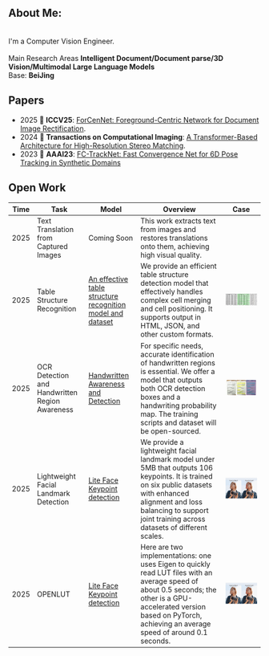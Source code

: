 
## About Me:
<br>I'm a Computer Vision Engineer.<br>  
Main Research Areas 
**Intelligent Document/Document parse/3D Vision/Multimodal Large Language Models**  
Base: **BeiJing**   

## Papers
* 2025 🎉  **ICCV25**: [ForCenNet: Foreground-Centric Network for Document Image Rectification](). 
* 2024 🎉 **Transactions on Computational Imaging**: [A Transformer-Based Architecture for High-Resolution Stereo Matching](https://ieeexplore.ieee.org/document/10387769). 
* 2023 🎉 **AAAI23**: [FC-TrackNet: Fast Convergence Net for 6D Pose Tracking in Synthetic Domains](https://doi.org/10.1609/aaai.v37i13.27077)

## Open Work
|Time                   | Task                 | Model         |   Overview    |   Case        | 
|---------------------- |----------------------|---------------|---------------|---------------|
|2025| Text Translation from Captured Images | Coming Soon | This work extracts text from images and restores translations onto them, achieving high visual quality. |
|2025| Table Structure Recognition |[An effective table structure recognition model and dataset](https://github.com/caipeng328/wired_table_rec)| We provide an efficient table structure detection model that effectively handles complex cell merging and cell positioning. It supports output in HTML, JSON, and other custom formats.| ![Demo](./figures/table_rec_lp.gif)| 
|2025| OCR Detection and Handwritten Region Awareness | [Handwritten Awareness and Detection](https://github.com/caipeng328/Handwritten-Awareness-and-Detection/tree/main) | For specific needs, accurate identification of handwritten regions is essential. We offer a model that outputs both OCR detection boxes and a handwriting probability map. The training scripts and dataset will be open-sourced.| ![Demo](./figures/ocr_lp.gif) |
|2025| Lightweight Facial Landmark Detection | [Lite Face Keypoint detection](https://github.com/caipeng328/lite_face_kyepoint) | We provide a lightweight facial landmark model under 5MB that outputs 106 keypoints. It is trained on six public datasets with enhanced alignment and loss balancing to support joint training across datasets of different scales. |![Demo](./figures/face_kps_output_lp.gif) |
|2025| OPENLUT | [Lite Face Keypoint detection](https://github.com/caipeng328/lite_face_kyepoint) | Here are two implementations: one uses Eigen to quickly read LUT files with an average speed of about 0.5 seconds; the other is a GPU-accelerated version based on PyTorch, achieving an average speed of around 0.1 seconds. |![Demo](./figures/face_kps_output_lp.gif) |
